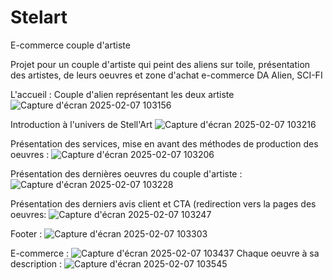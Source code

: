 # Stelart
E-commerce couple d'artiste 


Projet pour un couple d'artiste qui peint des aliens sur toile, présentation des artistes, de leurs oeuvres et zone d'achat e-commerce 
DA Alien, SCI-FI


L'accueil : 
Couple d'alien représentant les deux artiste
![Capture d'écran 2025-02-07 103156](https://github.com/user-attachments/assets/49b83760-73dd-481d-a003-a96cd30d6170)

Introduction à l'univers de Stell'Art
![Capture d'écran 2025-02-07 103216](https://github.com/user-attachments/assets/62f7854a-c7be-4b67-a131-13646a1a26df)

Présentation des services, mise en avant des méthodes de production des oeuvres :
![Capture d'écran 2025-02-07 103206](https://github.com/user-attachments/assets/005a14a7-8790-4682-b949-d4764957cf66)

Présentation des dernières oeuvres du couple d'artiste : 
![Capture d'écran 2025-02-07 103228](https://github.com/user-attachments/assets/14e638df-5a36-4e99-9b53-daf9c18beef6)

Présentation des derniers avis client et CTA (redirection vers la pages des oeuvres: 
![Capture d'écran 2025-02-07 103247](https://github.com/user-attachments/assets/bd8bcc51-e085-425c-9ac5-a602258d8baf)

Footer : 
![Capture d'écran 2025-02-07 103303](https://github.com/user-attachments/assets/2037ff4a-117e-4174-97dd-1199ce1545dc)


E-commerce :
![Capture d'écran 2025-02-07 103437](https://github.com/user-attachments/assets/a3ce35fb-ca05-4949-95ce-7624227845b1)
Chaque oeuvre à sa description :
![Capture d'écran 2025-02-07 103545](https://github.com/user-attachments/assets/c50f541c-d83a-4a1c-991c-59fe8949667e)



